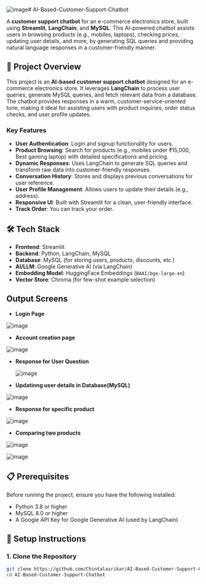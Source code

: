 ![image](https://github.com/user-attachments/assets/52af3003-38b5-460a-bcb6-31e98afe8ccd)# AI-Based-Customer-Support-Chatbot


A **customer support chatbot** for an e-commerce electronics store, built using **Streamlit**, **LangChain**, and **MySQL**. This AI-powered chatbot assists users in browsing products (e.g., mobiles, laptops), checking prices, updating user details, and more, by generating SQL queries and providing natural language responses in a customer-friendly manner.


## 📖 Project Overview

This project is an **AI-based customer support chatbot** designed for an e-commerce electronics store. It leverages **LangChain** to process user queries, generate MySQL queries, and fetch relevant data from a database. The chatbot provides responses in a warm, customer-service-oriented tone, making it ideal for assisting users with product inquiries, order status checks, and user profile updates.


### Key Features
- **User Authentication**: Login and signup functionality for users.
- **Product Browsing**: Search for products (e.g., mobiles under ₹15,000, Best gaming laptop) with detailed specifications and pricing.
- **Dynamic Responses**: Uses LangChain to generate SQL queries and transform raw data into customer-friendly responses.
- **Conversation History**: Stores and displays previous conversations for user reference.
- **User Profile Management**: Allows users to update their details (e.g., address).
- **Responsive UI**: Built with Streamlit for a clean, user-friendly interface.
- **Track Order**: You can track your order.



## 🛠️ Tech Stack

- **Frontend**: Streamlit
- **Backend**: Python, LangChain, MySQL
- **Database**: MySQL (for storing users, products, discounts, etc.)
- **AI/LLM**: Google Generative AI (via LangChain)
- **Embedding Model**: HuggingFace Embeddings (`BAAI/bge-large-en`)
- **Vector Store**: Chroma (for few-shot example selection)


## Output Screens

- **Login Page**

![image](https://github.com/user-attachments/assets/4740d086-8940-4d98-bde8-b85b2759f374)

- **Account creation page**

![image](https://github.com/user-attachments/assets/dabc5e9f-27a3-48f9-85b5-965f545bc807)

- **Response for User Question**

  ![image](https://github.com/user-attachments/assets/3d7b74d8-c94b-4f8b-a92b-6ff0c628487c)

- **Updatinng user details in Database(MySQL)**

![image](https://github.com/user-attachments/assets/3d4078fc-ba0c-4217-be2a-0a444a9d4e5e)

- **Response for specific product**

![image](https://github.com/user-attachments/assets/85381314-78a7-467b-826a-aa1ab219c0c6)

- **Comparing two products**

![image](https://github.com/user-attachments/assets/f18802cc-1957-48f4-8fa3-c3cdb9069fb2)

![image](https://github.com/user-attachments/assets/68a7fbb3-ad31-450d-8fb2-8588b13b3f01)



## 📋 Prerequisites

Before running the project, ensure you have the following installed:

- Python 3.8 or higher
- MySQL 8.0 or higher
- A Google API Key for Google Generative AI (used by LangChain)



## 🚀 Setup Instructions

### 1. Clone the Repository
```bash
git clone https://github.com/Chintalasrikar/AI-Based-Customer-Support-Chatbot.git
cd AI-Based-Customer-Support-Chatbot
